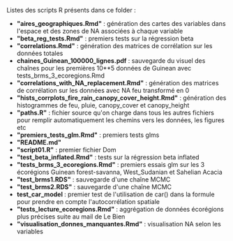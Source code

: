 Listes des scripts R présents dans ce folder :

 - **"aires_geographiques.Rmd"** : génération des cartes des variables dans l'espace et des zones de NA associées à chaque variable                        
- **"beta_reg_tests.Rmd"** : premiers tests sur la régression beta                               
- **"correlations.Rmd"** : génération des matrices de corrélation sur les données totales               
- **chaines_Guinean_100000_lignes.pdf** : sauvegarde du visuel des chaînes pour les premières 10**5 données de Guinean avec tests_brms_3_ecoregions.Rmd               
- **"correlations_with_NA_replacement.Rmd"** : génération des matrices de corrélation sur les données avec NA feu transformé en 0
- **"hists_corrplots_fire_rain_canopy_cover_height.Rmd"** : génération des histogrammes de feu, pluie, canopy_cover et canopy_height
- **"paths.R"** : fichier source qu'on charge dans tous les autres fichiers pour remplir automatiquement les chemins vers les données, les figures etc                                         
- **"premiers_tests_glm.Rmd"** : premiers tests glms                        
- **"README.md"**                                       
- **"script01.R"** : premier fichier Dom                                       
- **"test_beta_inflated.Rmd"** : tests sur la régression beta inflated     
- **"tests_brms_3_ecoregions.Rmd"** : premiers essais glm sur les 3 écorégions Guinean forest-savanna, West_Sudanian et Sahelian Acacia                  
- **"test_brms1.RDS"** : sauvegarde d'une chaîne MCMC                                
- **"test_brms2.RDS"** : sauvegarde d'une chaîne MCMC    
- **test_car_model** : premier test de l'utilisation de car() dans la formule pour prendre en compte l'autocorrélation spatiale                              
- **"tests_lecture_ecoregions.Rmd"** : aggrégation de données écorégions plus précises suite au mail de Le Bien                     
- **"visualisation_donnes_manquantes.Rmd"** : visualisation NA selon les variables